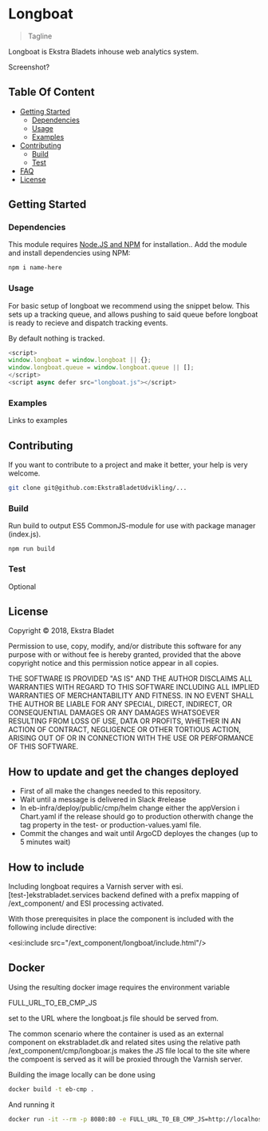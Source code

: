 # Longboat

> Tagline

Longboat is Ekstra Bladets inhouse web analytics system.

Screenshot?

## Table Of Content

* [Getting Started](#getting-started)
  * [Dependencies](#dependencies)
  * [Usage](#usage)
  * [Examples](#examples)
* [Contributing](#contributing)
  * [Build](#build)
  * [Test](#test)
* [FAQ](#faq)
* [License](#license)

## Getting Started

### Dependencies

This module requires [Node.JS and NPM](https://www.npmjs.com/get-npm) for installation.. Add the module and install dependencies using NPM:

```sh
npm i name-here
```

### Usage

For basic setup of longboat we recommend using the snippet below. This sets up
a tracking queue, and allows pushing to said queue before longboat is ready to
recieve and dispatch tracking events.

By default nothing is tracked.

```js
<script>
window.longboat = window.longboat || {};
window.longboat.queue = window.longboat.queue || [];
</script>
<script async defer src="longboat.js"></script>
```



### Examples

Links to examples

## Contributing

If you want to contribute to a project and make it better, your help is very welcome.

```sh
git clone git@github.com:EkstraBladetUdvikling/...
```

### Build

Run build to output ES5 CommonJS-module for use with package manager (index.js).

```node
npm run build
```

### Test

Optional

## License

Copyright © 2018, Ekstra Bladet

Permission to use, copy, modify, and/or distribute this software for any purpose with or without fee is hereby granted, provided that the above copyright notice and this permission notice appear in all copies.

THE SOFTWARE IS PROVIDED "AS IS" AND THE AUTHOR DISCLAIMS ALL WARRANTIES WITH REGARD TO THIS SOFTWARE INCLUDING ALL IMPLIED WARRANTIES OF MERCHANTABILITY AND FITNESS. IN NO EVENT SHALL THE AUTHOR BE LIABLE FOR ANY SPECIAL, DIRECT, INDIRECT, OR CONSEQUENTIAL DAMAGES OR ANY DAMAGES WHATSOEVER RESULTING FROM LOSS OF USE, DATA OR PROFITS, WHETHER IN AN ACTION OF CONTRACT, NEGLIGENCE OR OTHER TORTIOUS ACTION, ARISING OUT OF OR IN CONNECTION WITH THE USE OR PERFORMANCE OF THIS SOFTWARE.

## How to update and get the changes deployed

- First of all make the changes needed to this repository.
- Wait until a message is delivered in Slack #release
- In eb-infra/deploy/public/cmp/helm change either the appVersion i Chart.yaml if the release should go to production otherwith change the tag property in the test- or production-values.yaml file.
- Commit the changes and wait until ArgoCD deployes the changes (up to 5 minutes wait)

## How to include

Including longboat requires a Varnish server with esi.[test-]ekstrabladet.services backend defined with a prefix mapping of /ext_component/ and ESI processing activated.

With those prerequisites in place the component is included with the following include directive:

<esi:include src="/ext_component/longboat/include.html"/>

## Docker
Using the resulting docker image requires the environment variable

FULL_URL_TO_EB_CMP_JS

set to the URL where the longboat.js file should be served from.

The common scenario where the container is used as an external component on ekstrabladet.dk and related sites using the relative path /ext_component/cmp/longboar.js makes the JS file local to the site where the compoent is served as it will be proxied through the Varnish server.

Building the image locally can be done using

```sh
docker build -t eb-cmp .
```

And running it

```sh
docker run -it --rm -p 8080:80 -e FULL_URL_TO_EB_CMP_JS=http://localhost:8080/longboat/longboat.js eb-longboat
```
